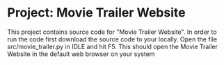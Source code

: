 # Project: Movie Trailer Website
This project contains source code for "Movie Trailer Website".
In order to run the code first download the source code to your locally.
Open the file src/movie_trailer.py in IDLE and hit F5. This should open the Movie Trailer Website in the default web browser on your system
